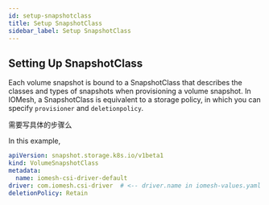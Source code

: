 ```yaml
---
id: setup-snapshotclass
title: Setup SnapshotClass
sidebar_label: Setup SnapshotClass
---
```


## Setting Up SnapshotClass

Each volume snapshot is bound to a SnapshotClass that describes the classes and types of snapshots when provisioning a volume snapshot. In IOMesh, a SnapshotClass is equivalent to a storage policy, in which you can specify `provisioner` and `deletionpolicy`.  


需要写具体的步骤么

In this example, 

```yaml
apiVersion: snapshot.storage.k8s.io/v1beta1
kind: VolumeSnapshotClass
metadata:
  name: iomesh-csi-driver-default
driver: com.iomesh.csi-driver  # <-- driver.name in iomesh-values.yaml
deletionPolicy: Retain
```

